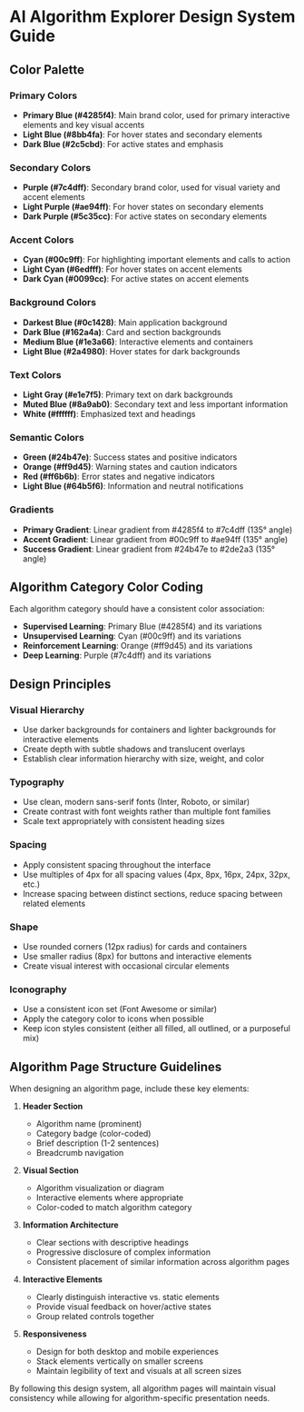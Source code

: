 # AI Algorithm Explorer Design System Guide

## Color Palette

### Primary Colors
- **Primary Blue (#4285f4)**: Main brand color, used for primary interactive elements and key visual accents
- **Light Blue (#8bb4fa)**: For hover states and secondary elements
- **Dark Blue (#2c5cbd)**: For active states and emphasis

### Secondary Colors
- **Purple (#7c4dff)**: Secondary brand color, used for visual variety and accent elements
- **Light Purple (#ae94ff)**: For hover states on secondary elements
- **Dark Purple (#5c35cc)**: For active states on secondary elements

### Accent Colors
- **Cyan (#00c9ff)**: For highlighting important elements and calls to action
- **Light Cyan (#6edfff)**: For hover states on accent elements
- **Dark Cyan (#0099cc)**: For active states on accent elements

### Background Colors
- **Darkest Blue (#0c1428)**: Main application background
- **Dark Blue (#162a4a)**: Card and section backgrounds
- **Medium Blue (#1e3a66)**: Interactive elements and containers
- **Light Blue (#2a4980)**: Hover states for dark backgrounds

### Text Colors
- **Light Gray (#e1e7f5)**: Primary text on dark backgrounds
- **Muted Blue (#8a9ab0)**: Secondary text and less important information
- **White (#ffffff)**: Emphasized text and headings

### Semantic Colors
- **Green (#24b47e)**: Success states and positive indicators
- **Orange (#ff9d45)**: Warning states and caution indicators
- **Red (#ff6b6b)**: Error states and negative indicators
- **Light Blue (#64b5f6)**: Information and neutral notifications

### Gradients
- **Primary Gradient**: Linear gradient from #4285f4 to #7c4dff (135° angle)
- **Accent Gradient**: Linear gradient from #00c9ff to #ae94ff (135° angle)
- **Success Gradient**: Linear gradient from #24b47e to #2de2a3 (135° angle)

## Algorithm Category Color Coding

Each algorithm category should have a consistent color association:

- **Supervised Learning**: Primary Blue (#4285f4) and its variations
- **Unsupervised Learning**: Cyan (#00c9ff) and its variations
- **Reinforcement Learning**: Orange (#ff9d45) and its variations
- **Deep Learning**: Purple (#7c4dff) and its variations

## Design Principles

### Visual Hierarchy
- Use darker backgrounds for containers and lighter backgrounds for interactive elements
- Create depth with subtle shadows and translucent overlays
- Establish clear information hierarchy with size, weight, and color

### Typography
- Use clean, modern sans-serif fonts (Inter, Roboto, or similar)
- Create contrast with font weights rather than multiple font families
- Scale text appropriately with consistent heading sizes

### Spacing
- Apply consistent spacing throughout the interface
- Use multiples of 4px for all spacing values (4px, 8px, 16px, 24px, 32px, etc.)
- Increase spacing between distinct sections, reduce spacing between related elements

### Shape
- Use rounded corners (12px radius) for cards and containers
- Use smaller radius (8px) for buttons and interactive elements
- Create visual interest with occasional circular elements

### Iconography
- Use a consistent icon set (Font Awesome or similar)
- Apply the category color to icons when possible
- Keep icon styles consistent (either all filled, all outlined, or a purposeful mix)

## Algorithm Page Structure Guidelines

When designing an algorithm page, include these key elements:

1. **Header Section**
   - Algorithm name (prominent)
   - Category badge (color-coded)
   - Brief description (1-2 sentences)
   - Breadcrumb navigation

2. **Visual Section**
   - Algorithm visualization or diagram
   - Interactive elements where appropriate
   - Color-coded to match algorithm category

3. **Information Architecture**
   - Clear sections with descriptive headings
   - Progressive disclosure of complex information
   - Consistent placement of similar information across algorithm pages

4. **Interactive Elements**
   - Clearly distinguish interactive vs. static elements
   - Provide visual feedback on hover/active states
   - Group related controls together

5. **Responsiveness**
   - Design for both desktop and mobile experiences
   - Stack elements vertically on smaller screens
   - Maintain legibility of text and visuals at all screen sizes

By following this design system, all algorithm pages will maintain visual consistency while allowing for algorithm-specific presentation needs.
